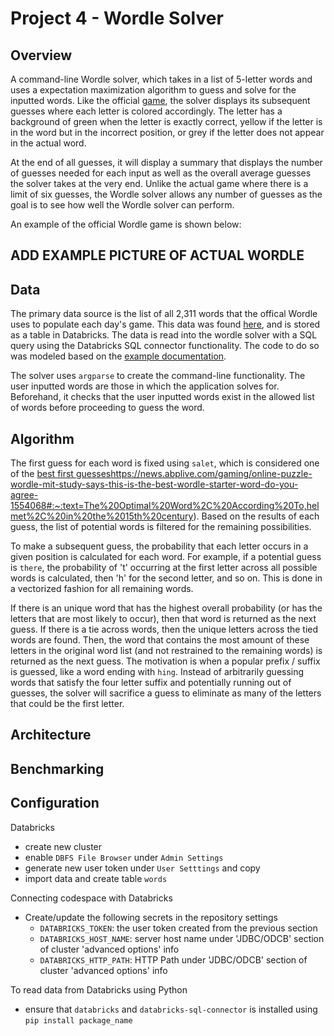 # Project 4 - Wordle Solver 

## Overview

A command-line Wordle solver, which takes in a list of 5-letter words and uses a expectation maximization algorithm to guess and solve for the inputted words. Like the official [game](https://www.nytimes.com/games/wordle/index.html), the solver displays its subsequent guesses where each letter is colored accordingly. The letter has a background of green when the letter is exactly correct, yellow if the letter is in the word but in the incorrect position, or grey if the letter does not appear in the actual word. 

At the end of all guesses, it will display a summary that displays the number of guesses needed for each input as well as the overall average guesses the solver takes at the very end. Unlike the actual game where there is a limit of six guesses, the Wordle solver allows any number of guesses as the goal is to see how well the Wordle solver can perform.

An example of the official Wordle game is shown below:
## ADD EXAMPLE PICTURE OF ACTUAL WORDLE 

## Data 
The primary data source is the list of all 2,311 words that the offical Wordle uses to populate each day's game. This data was found [here](https://github.com/tabatkins/wordle-list), and is stored as a table in Databricks. The data is read into the wordle solver with a SQL query using the Databricks SQL connector functionality. The code to do so was modeled based on the [example documentation](https://docs.databricks.com/dev-tools/python-sql-connector.html). 

The solver uses `argparse` to create the command-line functionality. The user inputted words are those in which the application solves for. Beforehand, it checks that the user inputted words exist in the allowed list of words before proceeding to guess the word. 


## Algorithm 

The first guess for each word is fixed using `salet`, which is considered one of the [best first guesses]()https://news.abplive.com/gaming/online-puzzle-wordle-mit-study-says-this-is-the-best-wordle-starter-word-do-you-agree-1554068#:~:text=The%20Optimal%20Word%2C%20According%20To,helmet%2C%20in%20the%2015th%20century). Based on the results of each guess, the list of potential words is filtered for the remaining possibilities. 

To make a subsequent guess, the probability that each letter occurs in a given position is calculated for each word. For example, if a potential guess is `there`, the probability of 't' occurring at the first letter across all possible words is calculated, then 'h' for the second letter, and so on. This is done in a vectorized fashion for all remaining words. 

If there is an unique word that has the highest overall probability (or has the letters that are most likely to occur), then that word is returned as the next guess. If there is a tie across words, then the unique letters across the tied words are found. Then, the word that contains the most amount of these letters in the original word list (and not restrained to the remaining words) is returned as the next guess. The motivation is when a popular prefix / suffix is guessed, like a word ending with `hing`. Instead of arbitrarily guessing words that satisfy the four letter suffix and potentially running out of guesses, the solver will sacrifice a guess to eliminate as many of the letters that could be the first letter. 

## Architecture 


## Benchmarking 


## Configuration 

Databricks 
- create new cluster 
- enable `DBFS File Browser` under `Admin Settings`
- generate new user token under `User Setttings` and copy 
- import data and create table `words`

Connecting codespace with Databricks 
- Create/update the following secrets in the repository settings 
    - `DATABRICKS_TOKEN`: the user token created from the previous section 
    - `DATABRICKS_HOST_NAME`: server host name under 'JDBC/ODCB' section of cluster 'advanced options' info
    - `DATABRICKS_HTTP_PATH`: HTTP Path under 'JDBC/ODCB' section of cluster 'advanced options' info

To read data from Databricks using Python 
- ensure that `databricks` and `databricks-sql-connector` is installed using `pip install package_name`